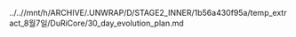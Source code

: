 ../..//mnt/h/ARCHIVE/.UNWRAP/D/STAGE2_INNER/1b56a430f95a/temp_extract_8월7일/DuRiCore/30_day_evolution_plan.md
